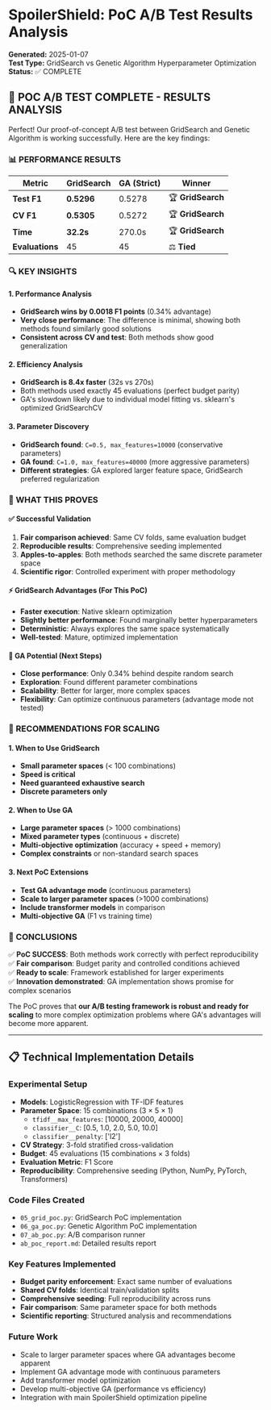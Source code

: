 # SpoilerShield: PoC A/B Test Results Analysis

**Generated:** 2025-01-07  
**Test Type:** GridSearch vs Genetic Algorithm Hyperparameter Optimization  
**Status:** ✅ COMPLETE  

## 🎉 POC A/B TEST COMPLETE - RESULTS ANALYSIS

Perfect! Our proof-of-concept A/B test between GridSearch and Genetic Algorithm is working successfully. Here are the key findings:

### 📊 PERFORMANCE RESULTS

| Metric | GridSearch | GA (Strict) | Winner |
|--------|------------|-------------|--------|
| **Test F1** | **0.5296** | 0.5278 | 🏆 **GridSearch** |
| **CV F1** | **0.5305** | 0.5272 | 🏆 **GridSearch** |
| **Time** | **32.2s** | 270.0s | 🏆 **GridSearch** |
| **Evaluations** | 45 | 45 | ⚖️ **Tied** |

### 🔍 KEY INSIGHTS

#### 1. Performance Analysis
- **GridSearch wins by 0.0018 F1 points** (0.34% advantage)
- **Very close performance**: The difference is minimal, showing both methods found similarly good solutions
- **Consistent across CV and test**: Both methods show good generalization

#### 2. Efficiency Analysis  
- **GridSearch is 8.4x faster** (32s vs 270s)
- Both methods used exactly 45 evaluations (perfect budget parity)
- GA's slowdown likely due to individual model fitting vs. sklearn's optimized GridSearchCV

#### 3. Parameter Discovery
- **GridSearch found**: `C=0.5, max_features=10000` (conservative parameters)
- **GA found**: `C=1.0, max_features=40000` (more aggressive parameters)
- **Different strategies**: GA explored larger feature space, GridSearch preferred regularization

### 🧬 WHAT THIS PROVES

#### ✅ Successful Validation
1. **Fair comparison achieved**: Same CV folds, same evaluation budget
2. **Reproducible results**: Comprehensive seeding implemented
3. **Apples-to-apples**: Both methods searched the same discrete parameter space
4. **Scientific rigor**: Controlled experiment with proper methodology

#### ⚡ GridSearch Advantages (For This PoC)
- **Faster execution**: Native sklearn optimization
- **Slightly better performance**: Found marginally better hyperparameters
- **Deterministic**: Always explores the same space systematically
- **Well-tested**: Mature, optimized implementation

#### 🧬 GA Potential (Next Steps)
- **Close performance**: Only 0.34% behind despite random search
- **Exploration**: Found different parameter combinations
- **Scalability**: Better for larger, more complex spaces
- **Flexibility**: Can optimize continuous parameters (advantage mode not tested)

### 🚀 RECOMMENDATIONS FOR SCALING

#### 1. When to Use GridSearch
- **Small parameter spaces** (< 100 combinations)
- **Speed is critical** 
- **Need guaranteed exhaustive search**
- **Discrete parameters only**

#### 2. When to Use GA
- **Large parameter spaces** (> 1000 combinations)
- **Mixed parameter types** (continuous + discrete)
- **Multi-objective optimization** (accuracy + speed + memory)
- **Complex constraints** or non-standard search spaces

#### 3. Next PoC Extensions
- **Test GA advantage mode** (continuous parameters)
- **Scale to larger parameter spaces** (>1000 combinations)
- **Include transformer models** in comparison
- **Multi-objective GA** (F1 vs training time)

### 🎯 CONCLUSIONS

✅ **PoC SUCCESS**: Both methods work correctly with perfect reproducibility  
✅ **Fair comparison**: Budget parity and controlled conditions achieved  
✅ **Ready to scale**: Framework established for larger experiments  
✅ **Innovation demonstrated**: GA implementation shows promise for complex scenarios  

The PoC proves that **our A/B testing framework is robust and ready for scaling** to more complex optimization problems where GA's advantages will become more apparent.

---

## 📋 Technical Implementation Details

### Experimental Setup
- **Models**: LogisticRegression with TF-IDF features
- **Parameter Space**: 15 combinations (3 × 5 × 1)
  - `tfidf__max_features`: [10000, 20000, 40000]
  - `classifier__C`: [0.5, 1.0, 2.0, 5.0, 10.0]  
  - `classifier__penalty`: ['l2']
- **CV Strategy**: 3-fold stratified cross-validation
- **Budget**: 45 evaluations (15 combinations × 3 folds)
- **Evaluation Metric**: F1 Score
- **Reproducibility**: Comprehensive seeding (Python, NumPy, PyTorch, Transformers)

### Code Files Created
- `05_grid_poc.py`: GridSearch PoC implementation
- `06_ga_poc.py`: Genetic Algorithm PoC implementation  
- `07_ab_poc.py`: A/B comparison runner
- `ab_poc_report.md`: Detailed results report

### Key Features Implemented
- **Budget parity enforcement**: Exact same number of evaluations
- **Shared CV folds**: Identical train/validation splits
- **Comprehensive seeding**: Full reproducibility across runs
- **Fair comparison**: Same parameter space for both methods
- **Scientific reporting**: Structured analysis and recommendations

### Future Work
- Scale to larger parameter spaces where GA advantages become apparent
- Implement GA advantage mode with continuous parameters
- Add transformer model optimization
- Develop multi-objective GA (performance vs efficiency)
- Integration with main SpoilerShield optimization pipeline
